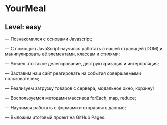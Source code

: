 # YourMeal
## Level: easy

— Познакомился с основами Javascript;

— С помощью JavaScript научился работать с нашей страницей (DOM) и манипулировать её элементами, классам и стилями;

— Узнаел что такое делегирование, деструкткризация и интерполяция;

— Заставим наш сайт реагировать на события совершаемыми пользователем;

— Реализуем загрузку товаров с сервера, модальное окно, корзинуl

— Воспользуемся методами массивов forEach, map, reduce;

— Научимся работать с формами и отправлять данные;

— Выложим итоговый проект на GitHub Pages.
